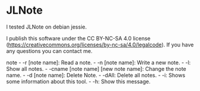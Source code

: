# JLNote
I tested JLNote on debian jessie. 

I publish this software under the CC BY-NC-SA 4.0 license (https://creativecommons.org/licenses/by-nc-sa/4.0/legalcode).
If you have any questions you can contact me.

note
     - -r [note name]: Read a note.
     - -n [note name]: Write a new note.
     - -l: Show all notes.
     - -cname [note name] [new note name]: Change the note name.
     - -d [note name]: Delete Note.
     - -dAll: Delete all notes.
     - -i: Shows some information about this tool.
     - -h: Show this message.